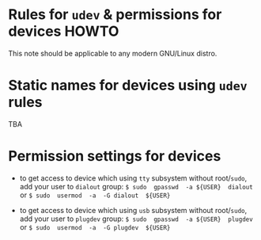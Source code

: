 # Rules for `udev` & permissions for devices HOWTO

This note should be applicable to any modern GNU/Linux distro.


# Static names for devices using `udev` rules

TBA




# Permission settings for devices

- to get access to device which using `tty` subsystem without root/`sudo`, add your user to `dialout` group:
`$ sudo  gpasswd  -a ${USER}  dialout`
or
`$ sudo  usermod  -a  -G dialout  ${USER}`

- to get access to device which using `usb` subsystem without root/`sudo`, add your user to `plugdev` group:
`$ sudo  gpasswd  -a ${USER}  plugdev`
or
`$ sudo  usermod  -a  -G plugdev  ${USER}`




